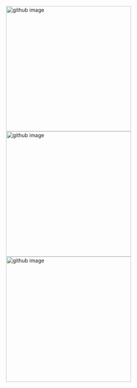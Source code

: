 <div>
<img width="341" alt="github image" src="https://alapanerao.files.wordpress.com/2020/05/ss1.png">
<img width="341" alt="github image" src="https://alapanerao.files.wordpress.com/2020/05/ss2.png">
<img width="341" alt="github image" src="https://alapanerao.files.wordpress.com/2020/05/ss3-2.png">
<div>
